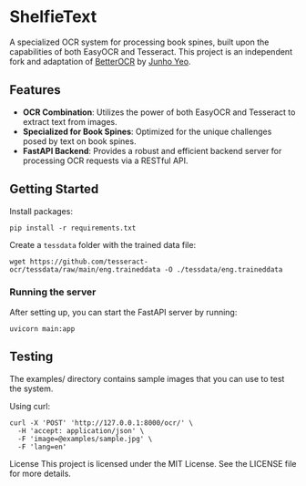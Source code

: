 # ShelfieText

A specialized OCR system for processing book spines, built upon the capabilities of both EasyOCR and Tesseract. This project is an independent fork and adaptation of [BetterOCR](https://github.com/junhoyeo/BetterOCR) by [Junho Yeo](https://github.com/junhoyeo).

## Features

* **OCR Combination**: Utilizes the power of both EasyOCR and Tesseract to extract text from images.
* **Specialized for Book Spines**: Optimized for the unique challenges posed by text on book spines.
* **FastAPI Backend**: Provides a robust and efficient backend server for processing OCR requests via a RESTful API.

## Getting Started
Install packages:
```commandline
pip install -r requirements.txt
```
Create a `tessdata` folder with the trained data file:
```commandline
wget https://github.com/tesseract-ocr/tessdata/raw/main/eng.traineddata -O ./tessdata/eng.traineddata
```

### Running the server
After setting up, you can start the FastAPI server by running:
```commandline
uvicorn main:app
```

## Testing
The examples/ directory contains sample images that you can use to test the system.

Using curl:
```commandline
curl -X 'POST' 'http://127.0.0.1:8000/ocr/' \
  -H 'accept: application/json' \
  -F 'image=@examples/sample.jpg' \
  -F 'lang=en'

```

License
This project is licensed under the MIT License. See the LICENSE file for more details.